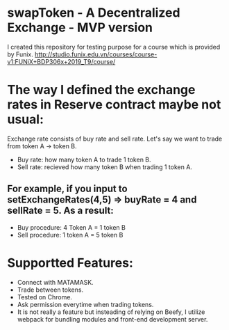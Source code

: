 # swapToken - A Decentralized Exchange - MVP version
I created this repository for testing purpose for a course which is provided by Funix. 
http://studio.funix.edu.vn/courses/course-v1:FUNiX+BDP306x+2019_T9/course/
# The way I defined the exchange rates in Reserve contract maybe not usual:
Exchange rate consists of buy rate and sell rate. Let's say we want to trade from token A -> token B.
+ Buy rate: how many token A to trade 1 token B.
+ Sell rate: recieved how many token B when trading 1 token A.
## For example, if you input to setExchangeRates(4,5) => buyRate = 4 and sellRate = 5. As a result:
+ Buy procedure: 4 Token A = 1 token B
+ Sell procedure: 1 token A = 5 token B
# Supportted Features:
+ Connect with MATAMASK.
+ Trade between tokens.
+ Tested on Chrome.
+ Ask permission everytime when trading tokens.
+ It is not really a feature but insteading of relying on Beefy, I utilize webpack for bundling modules and front-end development server.

